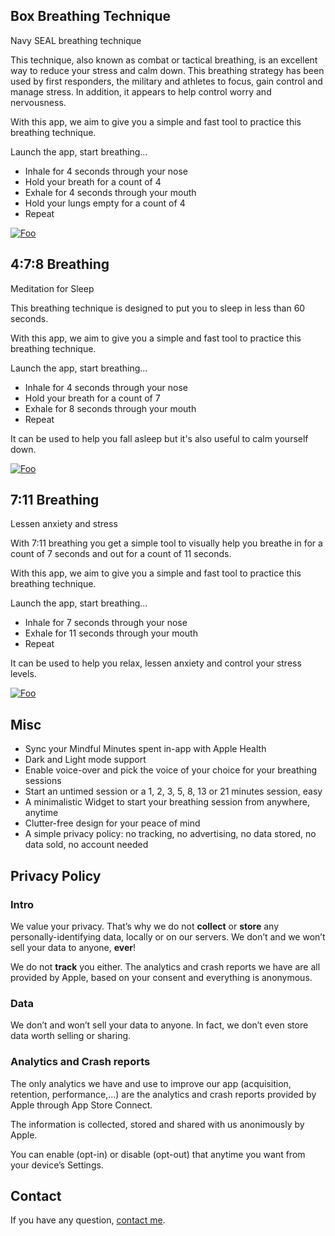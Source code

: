 ## Box Breathing Technique
Navy SEAL breathing technique

This technique, also known as combat or tactical breathing, is an excellent way to reduce your stress and calm down. 
This breathing strategy has been used by first responders, the military and athletes to focus, gain control and manage stress. 
In addition, it appears to help control worry and nervousness.

With this app, we aim to give you a simple and fast tool to practice this breathing technique.

Launch the app, start breathing...
- Inhale for 4 seconds through your nose
- Hold your breath for a count of 4
- Exhale for 4 seconds through your mouth
- Hold your lungs empty for a count of 4 
- Repeat

[![Foo](https://ripppleapp.com/images/appstore.svg)](https://apps.apple.com/app/id1215852416) 

## 4:7:8 Breathing
Meditation for Sleep

This breathing technique is designed to put you to sleep in less than 60 seconds.

With this app, we aim to give you a simple and fast tool to practice this breathing technique.

Launch the app, start breathing...
- Inhale for 4 seconds through your nose
- Hold your breath for a count of 7
- Exhale for 8 seconds through your mouth
- Repeat

It can be used to help you fall asleep but it's also useful to calm yourself down.

[![Foo](https://ripppleapp.com/images/appstore.svg)](https://apps.apple.com/app/id1215848591) 

## 7:11 Breathing
Lessen anxiety and stress

With 7:11 breathing you get a simple tool to visually help you breathe in for a count of 7 seconds and out for a count of 11 seconds. 

With this app, we aim to give you a simple and fast tool to practice this breathing technique.

Launch the app, start breathing...
- Inhale for 7 seconds through your nose
- Exhale for 11 seconds through your mouth
- Repeat

It can be used to help you relax, lessen anxiety and control your stress levels.

[![Foo](https://ripppleapp.com/images/appstore.svg)](https://apps.apple.com/app/id1508158761) 

## Misc

+ Sync your Mindful Minutes spent in-app with Apple Health
+ Dark and Light mode support
+ Enable voice-over and pick the voice of your choice for your breathing sessions
+ Start an untimed session or a 1, 2, 3, 5, 8, 13 or 21 minutes session, easy
+ A minimalistic Widget to start your breathing session from anywhere, anytime
+ Clutter-free design for your peace of mind
+ A simple privacy policy: no tracking, no advertising, no data stored, no data sold, no account needed 

## Privacy Policy

### Intro

We value your privacy. That’s why we do not **collect** or **store** any personally-identifying data, locally or on our servers. We don’t and we won’t sell your data to anyone, **ever**!

We do not **track** you either. The analytics and crash reports we have are all provided by Apple, based on your consent and everything is anonymous.

### Data

We don’t and won’t sell your data to anyone. In fact, we don’t even store data worth selling or sharing.

### Analytics and Crash reports

The only analytics we have and use to improve our app (acquisition, retention, performance,…) are the analytics and crash reports provided by Apple through App Store Connect.

The information is collected, stored and shared with us anonimously by Apple.

You can enable (opt-in) or disable (opt-out) that anytime you want from your device’s Settings.

## Contact

If you have any question, [contact me](mailto:kevin.cador@me.com?subject=Breathing%20apps).

